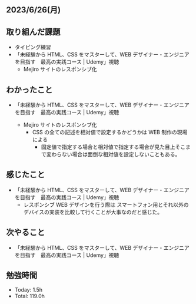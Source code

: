 ## 2023/6/26(月)

## 取り組んだ課題

- タイピング練習
- 「未経験から HTML、CSS をマスターして、WEB デザイナー・エンジニアを目指す　最高の実践コース | Udemy」視聴
  - Mejiro サイトのレスポンシブ化

## わかったこと

- 「未経験から HTML、CSS をマスターして、WEB デザイナー・エンジニアを目指す　最高の実践コース | Udemy」視聴

  - Mejiro サイトのレスポンシブ化
    - CSS の全ての記述を相対値で設定するかどうかは WEB 制作の現場による
      - 固定値で指定する場合と相対値で指定する場合が見た目上そこまで変わらない場合は面倒な相対値を設定しないこともある。

## 感じたこと

- 「未経験から HTML、CSS をマスターして、WEB デザイナー・エンジニアを目指す　最高の実践コース | Udemy」視聴
  - レスポンシブ WEB デザインを行う際は スマートフォン用とそれ以外のデバイスの実装を比較して行くことが大事なのだと感じた。

## 次やること

- 「未経験から HTML、CSS をマスターして、WEB デザイナー・エンジニアを目指す　最高の実践コース | Udemy」視聴

## 勉強時間

- Today: 1.5h
- Total: 119.0h

